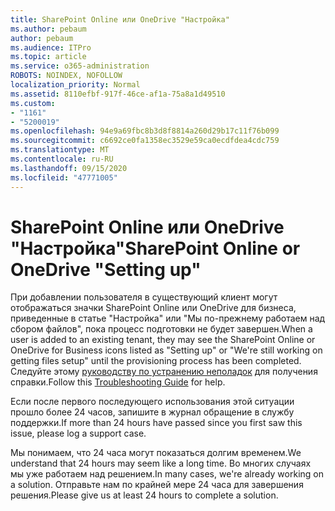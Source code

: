 ```yaml
---
title: SharePoint Online или OneDrive "Настройка"
ms.author: pebaum
author: pebaum
ms.audience: ITPro
ms.topic: article
ms.service: o365-administration
ROBOTS: NOINDEX, NOFOLLOW
localization_priority: Normal
ms.assetid: 8110efbf-917f-46ce-af1a-75a8a1d49510
ms.custom:
- "1161"
- "5200019"
ms.openlocfilehash: 94e9a69fbc8b3d8f8814a260d29b17c11f76b099
ms.sourcegitcommit: c6692ce0fa1358ec3529e59ca0ecdfdea4cdc759
ms.translationtype: MT
ms.contentlocale: ru-RU
ms.lasthandoff: 09/15/2020
ms.locfileid: "47771005"
---
```

# <a name="sharepoint-online-or-onedrive-setting-up"></a><span data-ttu-id="80d50-102">SharePoint Online или OneDrive "Настройка"</span><span class="sxs-lookup"><span data-stu-id="80d50-102">SharePoint Online or OneDrive "Setting up"</span></span>

<span data-ttu-id="80d50-103">При добавлении пользователя в существующий клиент могут отображаться значки SharePoint Online или OneDrive для бизнеса, приведенные в статье "Настройка" или "Мы по-прежнему работаем над сбором файлов", пока процесс подготовки не будет завершен.</span><span class="sxs-lookup"><span data-stu-id="80d50-103">When a user is added to an existing tenant, they may see the SharePoint Online or OneDrive for Business icons listed as "Setting up" or "We're still working on getting files setup" until the provisioning process has been completed.</span></span> <span data-ttu-id="80d50-104">Следуйте этому [руководству по устранению неполадок](https://docs.microsoft.com/sharepoint/support/sites/troubleshooting-guide-for-sites-stopped-at-provisioning) для получения справки.</span><span class="sxs-lookup"><span data-stu-id="80d50-104">Follow this [Troubleshooting Guide](https://docs.microsoft.com/sharepoint/support/sites/troubleshooting-guide-for-sites-stopped-at-provisioning) for help.</span></span>

<span data-ttu-id="80d50-105">Если после первого последующего использования этой ситуации прошло более 24 часов, запишите в журнал обращение в службу поддержки.</span><span class="sxs-lookup"><span data-stu-id="80d50-105">If more than 24 hours have passed since you first saw this issue, please log a support case.</span></span>

<span data-ttu-id="80d50-106">Мы понимаем, что 24 часа могут показаться долгим временем.</span><span class="sxs-lookup"><span data-stu-id="80d50-106">We understand that 24 hours may seem like a long time.</span></span> <span data-ttu-id="80d50-107">Во многих случаях мы уже работаем над решением.</span><span class="sxs-lookup"><span data-stu-id="80d50-107">In many cases, we're already working on a solution.</span></span> <span data-ttu-id="80d50-108">Отправьте нам по крайней мере 24 часа для завершения решения.</span><span class="sxs-lookup"><span data-stu-id="80d50-108">Please give us at least 24 hours to complete a solution.</span></span>
